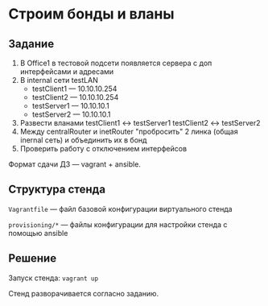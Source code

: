 # Строим бонды и вланы

## Задание

1. В Office1 в тестовой подсети появляется сервера с доп интерфейсами и адресами
2. В internal сети testLAN
   - testClient1 — 10.10.10.254
   - testClient2 — 10.10.10.254
   - testServer1 — 10.10.10.1
   - testServer2 — 10.10.10.1
3. Развести вланами testClient1 <-> testServer1 testClient2 <-> testServer2
4. Между centralRouter и inetRouter "пробросить" 2 линка (общая inernal сеть) и объединить их в бонд
5. Проверить работу c отключением интерфейсов

Формат сдачи ДЗ — vagrant + ansible.

## Структура стенда

`Vagrantfile` — файл базовой конфигурации виртуального стенда

`provisioning/*` — файлы конфигурации для настройки стенда с помощью ansible

## Решение

Запуск стенда: `vagrant up`

Стенд разворачивается согласно заданию.
